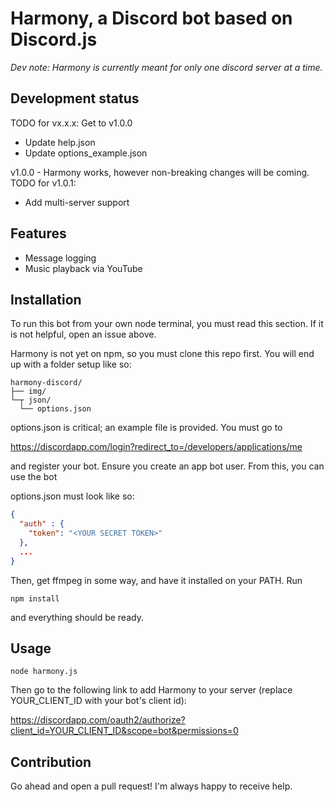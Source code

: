 # Harmony, a Discord bot based on Discord.js
*Dev note: Harmony is currently meant for only one discord server at a time.*

## Development status
TODO for vx.x.x: Get to v1.0.0
* Update help.json
* Update options_example.json

v1.0.0 - Harmony works, however non-breaking changes will be coming.
TODO for v1.0.1:
* Add multi-server support

## Features
* Message logging
* Music playback via YouTube

## Installation

To run this bot from your own node terminal, you must read this section. If it is not helpful, open an issue above.

Harmony is not yet on npm, so you must clone this repo first. You will end up with a folder setup like so:

```
harmony-discord/
├── img/
└─┬ json/
  └── options.json
```

options.json is critical; an example file is provided. You must go to

https://discordapp.com/login?redirect_to=/developers/applications/me

and register your bot. Ensure you create an app bot user. From this, you can use the bot

options.json must look like so:
```json
{
  "auth" : {
    "token": "<YOUR SECRET TOKEN>"
  },
  ...
}
```
Then, get ffmpeg in some way, and have it installed on your PATH. Run
```
npm install
```

and everything should be ready.

## Usage

```
node harmony.js
```

Then go to the following link to add Harmony to your server (replace YOUR_CLIENT_ID with your bot's client id):

https://discordapp.com/oauth2/authorize?client_id=YOUR_CLIENT_ID&scope=bot&permissions=0

## Contribution

Go ahead and open a pull request! I'm always happy to receive help.
